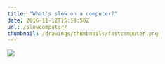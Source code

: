 ```yaml
---
title: "What's slow on a computer?"
date: 2016-11-12T15:18:50Z
url: /slowcomputer/
thumbnail: /drawings/thumbnails/fastcomputer.png
---
```

<a href='/drawings/fastcomputer.svg'><img src='/drawings/fastcomputer.png'></a>
